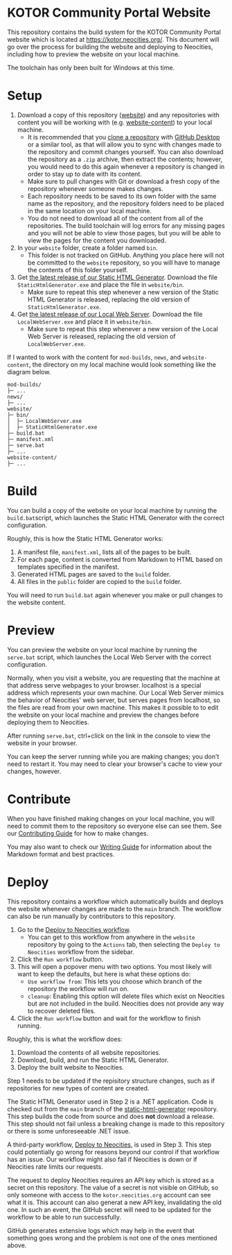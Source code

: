 # KOTOR Community Portal Website
This repository contains the build system for the KOTOR Community Portal website which is located at https://kotor.neocities.org/. This document will go over the process for building the website and deploying to Neocities, including how to preview the website on your local machine.

The toolchain has only been built for Windows at this time.

# Setup
1. Download a copy of this repository ([website](https://github.com/KOTOR-Community-Portal/website)) and any repositories with content you will be working with (e.g. [website-content](https://github.com/KOTOR-Community-Portal/website)) to your local machine.
   - It is recommended that you [clone a repository](https://docs.github.com/en/repositories/creating-and-managing-repositories/cloning-a-repository) with [GitHub Desktop](https://desktop.github.com/download/) or a similar tool, as that will allow you to sync with changes made to the repository and commit changes yourself. You can also download the repository as a `.zip` archive, then extract the contents; however, you would need to do this again whenever a repository is changed in order to stay up to date with its content.
   - Make sure to pull changes with Git or download a fresh copy of the repository whenever someone makes changes.
   - Each repository needs to be saved to its own folder with the same name as the repository, and the repository folders need to be placed in the same location on your local machine. 
   - You do not need to download all of the content from all of the repositories. The build toolchain will log errors for any missing pages and you will not be able to view those pages, but you will be able to view the pages for the content you downloaded.
3. In your `website` folder, create a folder named `bin`.
   - This folder is not tracked on GitHub. Anything you place here will not be committed to the `website` repository, so you will have to manage the contents of this folder yourself.
4. Get [the latest release of our Static HTML Generator](https://github.com/KOTOR-Community-Portal/static-html-generator/releases/latest). Download the file `StaticHtmlGenerator.exe` and place the file in `website/bin`.
   - Make sure to repeat this step whenever a new version of the Static HTML Generator is released, replacing the old version of `StaticHtmlGenerator.exe`.
5. Get [the latest release of our Local Web Server](https://github.com/KOTOR-Community-Portal/local-web-server/releases/latest). Download the file `LocalWebServer.exe` and place it in `website/bin`.
   - Make sure to repeat this step whenever a new version of the Local Web Server is released, replacing the old version of `LocalWebServer.exe`.

If I wanted to work with the content for `mod-builds`, `news`, and `website-content`, the directory on my local machine would look something like the diagram below.

```
mod-builds/
├─ ...
news/
├─ ...
website/
├─ bin/
│  ├─ LocalWebServer.exe
│  ├─ StaticHtmlGenerator.exe
├─ build.bat
├─ manifest.xml
├─ serve.bat
├─ ...
website-content/
├─ ...
```

# Build
You can build a copy of the website on your local machine by running the `build.bat`script, which launches the Static HTML Generator with the correct configuration.

Roughly, this is how the Static HTML Generator works:
1. A manifest file, `manifest.xml`, lists all of the pages to be built.
2. For each page, content is converted from Markdown to HTML based on templates specified in the manifest.
3. Generated HTML pages are saved to the `build` folder.
4. All files in the `public` folder are copied to the `build` folder.

You will need to run `build.bat` again whenever you make or pull changes to the website content.

# Preview
You can preview the website on your local machine by running the `serve.bat` script, which launches the Local Web Server with the correct configuration.

Normally, when you visit a website, you are requesting that the machine at that address serve webpages to your browser. localhost is a special address which represents your own machine. Our Local Web Server mimics the behavior of Neocities' web server, but serves pages from localhost, so the files are read from your own machine. This makes it possible to to edit the website on your local machine and preview the changes before deploying them to Neocities.

After running `serve.bat`, ctrl+click on the link in the console to view the website in your browser.

You can keep the server running while you are making changes; you don't need to restart it. You may need to clear your browser's cache to view your changes, however.

# Contribute
When you have finished making changes on your local machine, you will need to commit them to the repository so everyone else can see them. See our [Contributing Guide](https://github.com/KOTOR-Community-Portal/website-content/blob/-/CONTRIBUTING.md#making-changes) for how to make changes.

You may also want to check our [Writing Guide](https://github.com/KOTOR-Community-Portal/website-content/blob/-/WRITING.md) for information about the Markdown format and best practices.

# Deploy
This repository contains a workflow which automatically builds and deploys the website whenever changes are made to the `main` branch. The workflow can also be run manually by contributors to this repository.

1. Go to the [Deploy to Neocities workflow](https://github.com/KOTOR-Community-Portal/website/actions/workflows/deploy-to-neocities.yml).
   - You can get to this workflow from anywhere in the `website` repository by going to the `Actions` tab, then selecting the `Deploy to Neocities` workflow from the sidebar.
2. Click the `Run workflow` button.
3. This will open a popover menu with two options. You most likely will want to keep the defaults, but here is what these options do:
   - `Use workflow from`: This lets you choose which branch of the repository the workflow will run on.
   - `cleanup`: Enabling this option will delete files which exist on Neocities but are not included in the build. Neocities does not provide any way to recover deleted files.
4. Click the `Run workflow` button and wait for the workflow to finish running.

Roughly, this is what the workflow does:
1. Download the contents of all website repositories.
2. Download, build, and run the Static HTML Generator.
3. Deploy the built website to Neocities.

Step 1 needs to be updated if the repisitory structure changes, such as if repositories for new types of content are created.

The Static HTML Generator used in Step 2 is a .NET application. Code is checked out from the `main` branch of the [static-html-generator](https://github.com/KOTOR-Community-Portal/static-html-generator) repository. This step builds the code from source and does __not__ download a release. This step should not fail unless a breaking change is made to this repository or there is some unforeseeable .NET issue.

A third-party workflow, [Deploy to Neocities](https://github.com/bcomnes/deploy-to-neocities), is used in Step 3. This step could potentially go wrong for reasons beyond our control if that workflow has an issue. Our workflow might also fail if Neocities is down or if Neocities rate limits our requests.

The request to deploy Neocities requires an API key which is stored as a secret on this repository. The value of a secret is not visible on GitHub, so only someone with access to the `kotor.neocities.org` account can see what it is. This account can also generat a new API key, invalidating the old one. In such an event, the GitHub secret will need to be updated for the workflow to be able to run successfully.

GitHub generates extensive logs which may help in the event that something goes wrong and the problem is not one of the ones mentioned above.
